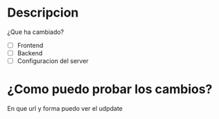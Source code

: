 # Descripcion
¿Que ha cambiado?

- [ ] Frontend
- [ ] Backend
- [ ] Configuracion del server

# ¿Como puedo probar los cambios?
En que url y forma puedo ver el udpdate
